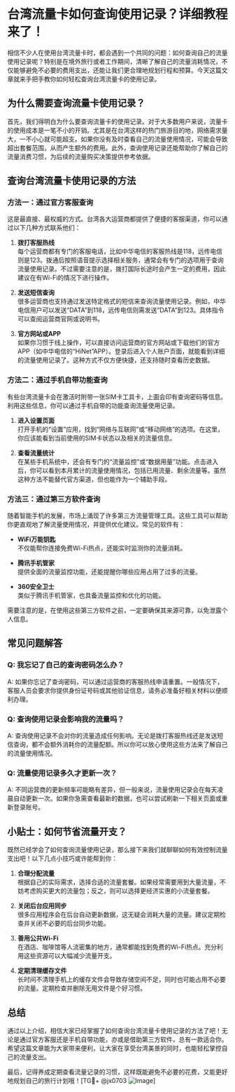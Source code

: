 # 台湾流量卡如何查询使用记录？详细教程来了！

相信不少人在使用台湾流量卡时，都会遇到一个共同的问题：如何查询自己的流量使用记录呢？特别是在境外旅行或者工作期间，清晰了解自己的流量消耗情况，不仅能够避免不必要的费用支出，还能让我们更合理地规划行程和预算。今天这篇文章就来手把手教你如何轻松查询台湾流量卡的使用记录。

## 为什么需要查询流量卡使用记录？

首先，我们得明白为什么要查询流量卡的使用记录。对于大多数用户来说，流量卡的使用成本是一笔不小的开销。尤其是在台湾这样的热门旅游目的地，网络需求量大，一不小心就可能超支。如果你没有及时查看自己的流量使用情况，可能会导致超出套餐范围，从而产生额外的费用。此外，查询使用记录还能帮助你了解自己的流量消费习惯，为后续的流量购买决策提供参考依据。

## 查询台湾流量卡使用记录的方法

### 方法一：通过官方客服查询

这是最直接、最权威的方式。台湾各大运营商都提供了便捷的客服渠道，你可以通过以下几种方式联系他们：

1. **拨打客服热线**  
   每个运营商都有专门的客服电话，比如中华电信的客服热线是118，远传电信则是123。拨通后按照语音提示选择相关服务，通常会有专门的选项用于查询流量使用记录。不过需要注意的是，拨打国际长途时会产生一定的费用，因此建议在有Wi-Fi的情况下进行操作。

2. **发送短信查询**  
   很多运营商也支持通过发送特定格式的短信来查询流量使用记录。例如，中华电信用户可以发送“DATA”到118，远传电信则需发送“DATA”到123。具体指令可以查阅运营商官网或说明书。

3. **官方网站或APP**  
   如果你习惯于线上操作，可以直接访问运营商的官方网站或下载他们的官方APP（如中华电信的“HiNet”APP）。登录后进入个人账户页面，就能看到详细的流量使用记录了。这种方式不仅方便快捷，还支持随时查看历史数据。

### 方法二：通过手机自带功能查询

有些台湾流量卡会在激活时附带一张SIM卡工具卡，上面会印有查询密码等信息。利用这些信息，你可以通过手机自带的功能查询流量使用记录。

1. **进入设置页面**  
   打开手机的“设置”应用，找到“网络与互联网”或“移动网络”的选项。在这里，你应该能看到当前使用的SIM卡状态以及相关的流量信息。

2. **查看流量统计**  
   在某些手机系统中，还会有专门的“流量监控”或“数据用量”功能。点击进入后，你可以看到本月累计的流量使用情况，包括已用流量、剩余流量等。虽然这种方法不能替代官方渠道，但也能作为一个辅助手段。

### 方法三：通过第三方软件查询

随着智能手机的发展，市场上涌现了许多第三方流量管理工具。这些工具可以帮助你更直观地了解流量使用情况，并提供优化建议。常见的软件有：

- **WiFi万能钥匙**  
  不仅能帮你连接免费Wi-Fi热点，还能实时监测你的流量消耗。

- **腾讯手机管家**  
  提供全面的流量监控功能，还能提醒你哪些应用占用了过多的流量。

- **360安全卫士**  
  类似于腾讯手机管家，也具备流量监控和优化的功能。

需要注意的是，在使用这些第三方软件之前，一定要确保其来源可靠，以免泄露个人信息。

## 常见问题解答

### Q: 我忘记了自己的查询密码怎么办？
A: 如果你忘记了查询密码，可以通过运营商的客服热线申请重置。一般情况下，客服人员会要求你提供身份证号码或其他验证信息，请务必准备好相关材料以便顺利办理。

### Q: 查询使用记录会影响我的流量吗？
A: 查询使用记录不会对你的流量造成任何影响。无论是拨打客服热线还是发送短信查询，都不会额外消耗你的流量配额。所以你可以放心使用这些方法来了解自己的流量使用情况。

### Q: 流量使用记录多久才更新一次？
A: 不同运营商的更新频率可能略有差异，但一般来说，流量使用记录会在每天凌晨自动更新一次。如果你急需查看最新的数据，也可以尝试刷新一下相关页面或重新登录账号。

## 小贴士：如何节省流量开支？

既然已经学会了如何查询流量使用记录，那么接下来我们就聊聊如何有效控制流量支出吧！以下几点小技巧或许能帮到你：

1. **合理分配流量**  
   根据自己的实际需求，选择合适的流量套餐。如果经常需要用到大量流量，不妨考虑购买更大的流量包；反之，则可以选择更经济实惠的小流量套餐。

2. **关闭后台应用同步**  
   很多应用程序会在后台自动更新数据，这无疑会消耗大量的流量。建议定期检查并关闭不必要的后台同步功能。

3. **善用公共Wi-Fi**  
   在酒店、咖啡馆等人流密集的地方，通常都能找到免费的Wi-Fi热点。充分利用这些资源可以大幅减少流量开支。

4. **定期清理缓存文件**  
   长时间不清理手机上的缓存文件会导致存储空间不足，同时也可能占用不必要的流量。定期检查并删除无用文件是个好习惯。

## 总结

通过以上介绍，相信大家已经掌握了如何查询台湾流量卡使用记录的方法了吧！无论是通过官方客服还是手机自带功能，亦或是借助第三方软件，总有一款适合你。希望这篇文章能为大家带来便利，让大家在享受台湾美景的同时，也能轻松掌控自己的流量支出。

最后，记得养成定期查看流量记录的习惯，这样既能避免不必要的花费，又能更好地规划自己的旅行计划哦！[TG💪+ @jx0703 ![Image](https://github.com/user-attachments/assets/dbca1d08-cadb-493c-b0ec-ad6f7a83f270)]